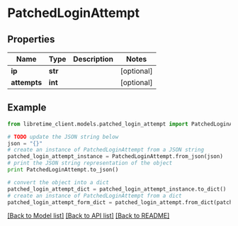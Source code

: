 # PatchedLoginAttempt


## Properties

Name | Type | Description | Notes
------------ | ------------- | ------------- | -------------
**ip** | **str** |  | [optional] 
**attempts** | **int** |  | [optional] 

## Example

```python
from libretime_client.models.patched_login_attempt import PatchedLoginAttempt

# TODO update the JSON string below
json = "{}"
# create an instance of PatchedLoginAttempt from a JSON string
patched_login_attempt_instance = PatchedLoginAttempt.from_json(json)
# print the JSON string representation of the object
print PatchedLoginAttempt.to_json()

# convert the object into a dict
patched_login_attempt_dict = patched_login_attempt_instance.to_dict()
# create an instance of PatchedLoginAttempt from a dict
patched_login_attempt_form_dict = patched_login_attempt.from_dict(patched_login_attempt_dict)
```
[[Back to Model list]](../README.md#documentation-for-models) [[Back to API list]](../README.md#documentation-for-api-endpoints) [[Back to README]](../README.md)


